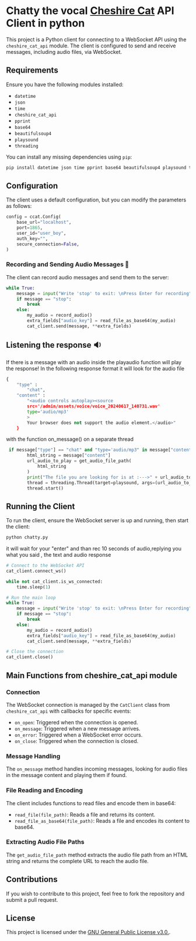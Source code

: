 # Chatty the vocal [Cheshire Cat](https://github.com/cheshire-cat-ai/core) API Client in python

This project is a Python client for connecting to a WebSocket API using the `cheshire_cat_api` module. The client is configured to send and receive messages, including audio files, via WebSocket.

## Requirements

Ensure you have the following modules installed:

- `datetime`
- `json`
- `time`
- `cheshire_cat_api`
- `pprint`
- `base64`
- `beautifulsoup4`
- `playsound`
- `threading`

You can install any missing dependencies using `pip`:

```sh
pip install datetime json time pprint base64 beautifulsoup4 playsound threading
```

## Configuration

The client uses a default configuration, but you can modify the parameters as follows:

```python
config = ccat.Config(
    base_url="localhost",
    port=1865,
    user_id="user_boy",
    auth_key="",
    secure_connection=False,
)
```
### Recording and Sending Audio Messages :microphone:

The client can record audio messages and send them to the server:

```python
while True:
    message = input("Write 'stop' to exit: \nPress Enter for recording")
    if message == "stop":
        break
    else:
        my_audio = record_audio()
        extra_fields["audio_key"] = read_file_as_base64(my_audio)
        cat_client.send(message, **extra_fields)
```

## Listening the response :sound:
If there is a message with an audio inside the playaudio function will play the response!
In the following response format it will look for the audio file 

```python
{
    "type" :
        "chat",
    "content" :
        "<audio controls autoplay><source 
        src='/admin/assets/voice/voice_20240617_140731.wav' 
        type='audio/mp3'
        >
        Your browser does not support the audio element.</audio>"
    }
```

with the function on_message() on a separate thread 

```python
 if message["type"] == "chat" and "type='audio/mp3" in message["content"]:
        html_string = message["content"]
        url_audio_to_play = get_audio_file_path(
            html_string
        ) 
        print("The file you are looking for is at :--->" + url_audio_to_play)
        thread = threading.Thread(target=playsound, args=(url_audio_to_play,))
        thread.start()
```
## Running the Client

To run the client, ensure the WebSocket server is up and running, then start the client:

```python
python chatty.py
```

it will wait for your "enter" and than rec 10 seconds of audio,replying you what you said , the text and audio response

```python
# Connect to the WebSocket API
cat_client.connect_ws()

while not cat_client.is_ws_connected:
    time.sleep(1)

# Run the main loop
while True:
    message = input("Write 'stop' to exit: \nPress Enter for recording")
    if message == "stop":
        break
    else:
        my_audio = record_audio()
        extra_fields["audio_key"] = read_file_as_base64(my_audio)
        cat_client.send(message, **extra_fields)

# Close the connection
cat_client.close()
```

## Main Functions from cheshire_cat_api module

### Connection

The WebSocket connection is managed by the `CatClient` class from `cheshire_cat_api` with callbacks for specific events:

- `on_open`: Triggered when the connection is opened.
- `on_message`: Triggered when a new message arrives.
- `on_error`: Triggered when a WebSocket error occurs.
- `on_close`: Triggered when the connection is closed.

### Message Handling

The `on_message` method handles incoming messages, looking for audio files in the message content and playing them if found.

### File Reading and Encoding

The client includes functions to read files and encode them in base64:

- `read_file(file_path)`: Reads a file and returns its content.
- `read_file_as_base64(file_path)`: Reads a file and encodes its content to base64.

### Extracting Audio File Paths

The `get_audio_file_path` method extracts the audio file path from an HTML string and returns the complete URL to reach the audio file.

## Contributions

If you wish to contribute to this project, feel free to fork the repository and submit a pull request.

## License

This project is licensed under the [GNU General Public License v3.0.](LICENSE).
